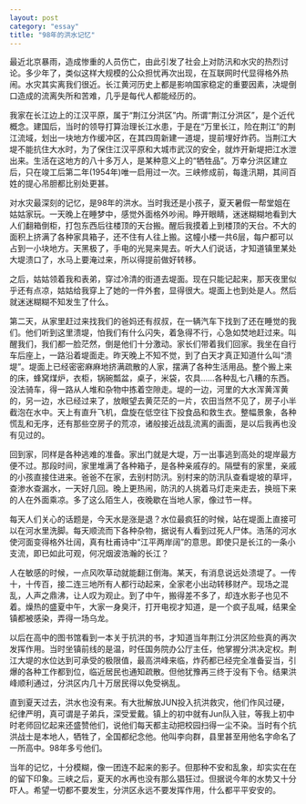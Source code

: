 ```yaml
---
layout: post   
category: "essay"   
title: "98年的洪水记忆"   
---
```


最近北京暴雨，造成惨重的人员伤亡，由此引发了社会上对防汛和水灾的热烈讨论。多少年了，类似这样大规模的公众担忧再次出现，在互联网时代显得格外热闹。水灾其实离我们很近。长江黄河历史上都是影响国家稳定的重要因素，决堤倒口造成的流离失所和苦难，几乎是每代人都能经历的。

我家在长江边上的江汉平原，属于“荆江分洪区”内。所谓“荆江分洪区”，是个近代概念。建国后，当时的领导打算治理长江水患，于是在“万里长江，险在荆江”的荆江流域，划出一块地方作缓冲区，在其四周新建一道堤，提前埋好炸药。当荆江大堤不能抗住大水时，为了保住江汉平原和大城市武汉的安全，就炸开新堤把江水泄出来。生活在这地方的八十多万人，是某种意义上的“牺牲品”。万幸分洪区建立后，只在竣工后第二年(1954年)唯一启用过一次。三峡修成前，每逢汛期，其间百姓的提心吊胆都比别处更甚。

对水灾最深刻的记忆，是98年的洪水。当时我还是小孩子，夏天暑假一帮堂姐在姑姑家玩。一天晚上在睡梦中，感觉外面格外吵闹。睁开眼睛，迷迷糊糊地看到大人们翻箱倒柜，打包东西后往楼顶的天台搬。醒后我摸着上到楼顶的天台。不大的面积上挤满了各种家具箱子，还不住有人往上搬。这幢小楼一共6层，每户都可以占到一小块地方。天黑极了，手电的光晃来晃去。听大人们说话，才知道镇里某处大堤溃口了，水马上要淹过来，所以得提前做好转移。

之后，姑姑领着我和表弟，穿过冷清的街道去堤面。现在只能记起来，那天夜里似乎还有点凉，姑姑给我穿上了她的一件外套，显得很大。堤面上也到处是人。然后就迷迷糊糊不知发生了什么。

第二天，从家里赶过来找我们的爸妈还有叔叔，在一辆汽车下找到了还在睡觉的我们。他们听到这里溃堤，怕我们有什么闪失，着急得不行，心急如焚地赶过来。叫醒我们，我们都一脸茫然，倒是他们十分激动。家长们带着我们回家。我坐在自行车后座上，一路沿着堤面走。昨天晚上不知不觉，到了白天才真正知道什么叫“溃堤”。堤面上已经密密麻麻地挤满疏散的人家，摆满了各种生活用品。整个搬上来的床，蜂窝煤炉，衣柜，锅碗瓢盆，桌子，米袋，农具……各种乱七八糟的东西。没法骑车，得一路从人堆和杂物中拣着空隙走。堤的一边，河里的大水浑黄浑黄的，另一边，水已经过来了，放眼望去黄茫茫的一片，农田当然不见了，房子小半截泡在水中。天上有直升飞机，盘旋在低空往下投食品和救生衣。整幅景象，各种慌乱和无序，还有那些空房子的荒凉，诸般接近战乱流离的画面，是以后我再也没有见过的。

回到家，同样是各种逃难的准备。家出门就是大堤，万一出事逃到高处的堤岸最方便不过。那段时间，家里堆满了各种箱子，是各种亲戚存的。隔壁有的家里，亲戚的小孩直接住进来。爸爸不在家，去别村防汛。别村来的防汛队查看堤坡的草坪，查渗水查漏水，一天好几回。晚上更热闹，防汛的人挑着马灯走来走去，换班下来的人在外面乘凉。多了这么陌生人，夜晚歇在当地人家，像过节一样。

每天人们关心的话题是，今天水是涨是退？水位最疯狂的时候，站在堤面上直接可以在河水里洗脚。每天顺流而下各种杂物，据说有人看到过死人尸体。浩荡的河水使河面变得格外壮阔，真有杜甫诗中“江平两岸阔”的意思。即使只是长江的一条小支流，即已如此可观，何况烟波浩瀚的长江？

人在敏感的时候，一点风吹草动就能翻江倒海。某天，有消息说远处溃堤了。一传十，十传百，接二连三地所有人都行动起来，全家老小出动转移财产。现场之混乱，人声之鼎沸，让人叹为观止。到了中午，搬得差不多了，却连水影子也见不着。燥热的盛夏中午，大家一身臭汗，打开电视才知道，是一个疯子乱喊，结果全镇都被感染，弄得一场乌龙。

以后在高中的图书馆看到一本关于抗洪的书，才知道当年荆江分洪区险些真的再次发挥作用。当时坐镇前线的是温，时任国务院办公厅主任，他掌握分洪决定权。荆江大堤的水位达到可承受的极限值，最高洪峰来临，炸药都已经完全准备妥当，引爆的各种工作都到位，临近居民也通知疏散。但他犹豫再三终于没有下令。结果洪峰顺利通过，分洪区内几十万居民得以免受祸乱。

直到夏天过去，洪水也没有来。有大批解放JUN投入抗洪救灾，他们作风过硬，纪律严明，真可谓是子弟兵，深受爱戴。镇上的初中就有Jun队入驻，等我上初中时老师回忆起来还盛赞他们，说他们每天都主动把校园扫得一尘不染。当时有个抗洪战士是本地人，牺牲了，全国都纪念他。他叫李向群，县里甚至用他名字命名了一所高中。98年多亏他们。

当年的记忆，十分模糊，像一团连不起来的影子。但那种不安和乱象，却实实在在的留下印象。三峡之后，夏天的水再也没有那么猖狂过。但据说今年的水势又十分吓人。希望一切都不要发生，分洪区永远不要发挥作用，什么都平平安安的。
